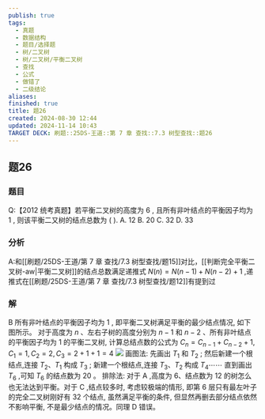 ```yaml
---
publish: true
tags:
  - 真题
  - 数据结构
  - 题目/选择题
  - 树/二叉树
  - 树/二叉树/平衡二叉树
  - 查找
  - 公式
  - 做错了
  - 二级结论
aliases: 
finished: true
title: 题26
created: 2024-08-30 12:44
updated: 2024-11-14 10:43
TARGET DECK: 刷题::25DS-王道::第 7 章 查找::7.3 树型查找::题26
---
```

## 题26
### 题目
Q:【2012 统考真题】若平衡二叉树的高度为 6 , 且所有非叶结点的平衡因子均为 1 , 则该平衡二又树的结点总数为 ( ).
A. 12 
B. 20 
C. 32 
D. 33
### 分析
A:和[[刷题/25DS-王道/第 7 章 查找/7.3 树型查找/题15]]对比，[[判断完全平衡二叉树-aw|平衡二叉树]]的结点总数满足递推式 $N\left( n\right) = N\left( n - 1\right) + N\left( n - 2\right) + 1$ ,递推式在[[刷题/25DS-王道/第 7 章 查找/7.3 树型查找/题12]]有提到过
### 解
B
所有非叶结点的平衡因子均为 1 , 即平衡二叉树满足平衡的最少结点情况, 如下图所示。
对于高度为 $n$ 、左右子树的高度分别为 $n - 1$ 和 $n - 2$ 、所有非叶结点的平衡因子均为 1 的平衡二叉树, 计算总结点数的公式为 ${C}_{n} = {C}_{n - 1} + {C}_{n - 2} + 1,{C}_{1} = 1,{C}_{2} = 2,{C}_{3} = 2 + 1 + 1 = 4$
![](https://img.hwenyi.live/202411141842452.webp)
画图法: 先画出 ${T}_{1}$ 和 ${T}_{2}$ ; 然后新建一个根结点,连接 ${T}_{2}\text{、}{T}_{1}$ 构成 ${T}_{3}$ ; 新建一个根结点,连接 ${T}_{3}\text{、}{T}_{2}$ 构成 ${T}_{4}\cdots \cdots$ 直到画出 ${T}_{6}$ ,可知 ${T}_{6}$ 的结点数为 20 。
排除法: 对于 $\mathrm{A}$ ,高度为 6、结点数为 12 的树怎么也无法达到平衡。对于 $\mathrm{C}$ ,结点较多时, 考虑较极端的情形, 即第 6 层只有最左叶子的完全二叉树刚好有 32 个结点, 虽然满足平衡的条件, 但显然再删去部分结点依然不影响平衡, 不是最少结点的情况。同理 D 错误。
<!--ID: 1726632849582-->

